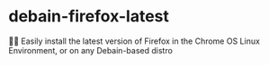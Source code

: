 # debain-firefox-latest
 🦊🐧 Easily install the latest version of Firefox in the Chrome OS Linux Environment, or on any Debain-based distro
